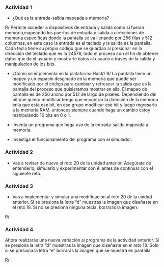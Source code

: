 ### Actividad 1

- ¿Qué es la entrada-salida mapeada a memoria?

R/ Permite acceder a dispositivos de entrada y salida como si fueran memoria,mapeando los puertos de entrada y salida a direcciones de memoria específicas donde la pantalla se va llenando por 256 filas y 512 columnas, en este caso la entrada es el teclado y la salida es la pantalla. Cada tecla tiene su propio código que se guardan al presionar en la dirección del teclado que es la 24576, todo el proceso con el fin de obtener datos que da el usuario y mostrarle datos al usuario a traves de la salida y manipulacion de los bits.

- ¿Cómo se implementa en la plataforma Hack?
R/ La pantalla tiene un mapeo y un espacio desginado en la memoria que puede ser modificado por el código para cambiar y refrescar la salida que es la pantalla del proceso que quisieramos mostrar en ella. El mapeo de pantalla es de 256 ancho por 512 de largo de pixeles. Dependiendo del bit que quiera modificar tengo que encontrar la dirección de la memoria enla que esta ese bit, en ese grupo modificar ese bit y luego regresarlo a la memoria RAM, entonces siempre cuando haga un cambio estoy manipulando 16 bits en 0 o 1.

- Inventa un programa que haga uso de la entrada-salida mapeada a memoria.


- Investiga el funcionamiento del programa con el simulador.

### Actividad 2
 - Vas a revisar de nuevo el reto 20 de la unidad anterior. Asegúrate de entenderlo, simularlo y experimentar con él antes de continuar con el siguiente reto.

### Actividad 3

- Vas a implementar y simular una modificación al reto 20 de la unidad anterior. Si se presiona la letra “d” muestras la imagen que diseñaste en el reto 18. Si no se presiona ninguna tecla, borrarás la imagen.

R/

### Actividad 4

Ahora realizarás una nueva variación al programa de la actividad anterior. Si se presiona la letra “d” muestras la imagen que diseñaste en el reto 18. Solo si se presiona la letra “e” borrarás la imagen que se muestra en pantalla.

R/
